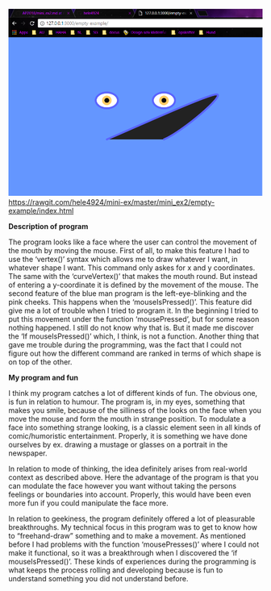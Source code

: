 ![alt text](mini_ex2.PNG "blue man program") 
https://rawgit.com/hele4924/mini-ex/master/mini_ex2/empty-example/index.html


**Description of program**

The program looks like a face where the user can control the movement of the mouth by moving the mouse. First of all, to make this feature I had to use the ‘vertex()’ syntax which allows me to draw whatever I want, in whatever shape I want. This command only askes for x and y coordinates. The same with the ‘curveVertex()’ that makes the mouth round. But instead of entering a y-coordinate it is defined by the movement of the mouse. 
The second feature of the blue man program is the left-eye-blinking and the pink cheeks. This happens when the ‘mouseIsPressed()’. This feature did give me a lot of trouble when I tried to program it. In the beginning I tried to put this movement under the function ‘mousePressed’, but for some reason nothing happened. I still do not know why that is. But it made me discover the ‘If mouseIsPressed()’ which, I think, is not a function. 
Another thing that gave me trouble during the programming, was the fact that I could not figure out how the different command are ranked in terms of which shape is on top of the other. 


**My program and fun**

I think my program catches a lot of different kinds of fun. The obvious one, is fun in relation to humour. The program is, in my eyes, something that makes you smile, because of the silliness of the looks on the face when you move the mouse and form the mouth in strange position. To modulate a face into something strange looking, is a classic element seen in all kinds of comic/humoristic entertainment. Properly, it is something we have done ourselves by ex. drawing a mustage or glasses on a portrait in the newspaper. 

In relation to mode of thinking, the idea definitely arises from real-world context as described above. Here the advantage of the program is that you can modulate the face however you want without taking the persons feelings or boundaries into account. Properly, this would have been even more fun if you could manipulate the face more. 

In relation to geekiness, the program definitely offered a lot of pleasurable breakthroughs. My technical focus in this program was to get to know how to “freehand-draw” something and to make a movement. As mentioned before I had problems with the function ‘mousePresses()’ where I could not make it functional, so it was a breakthrough when I discovered the ‘if mouseIsPressed()’. These kinds of experiences during the programming is what keeps the process rolling and developing because is fun to understand something you did not understand before. 

